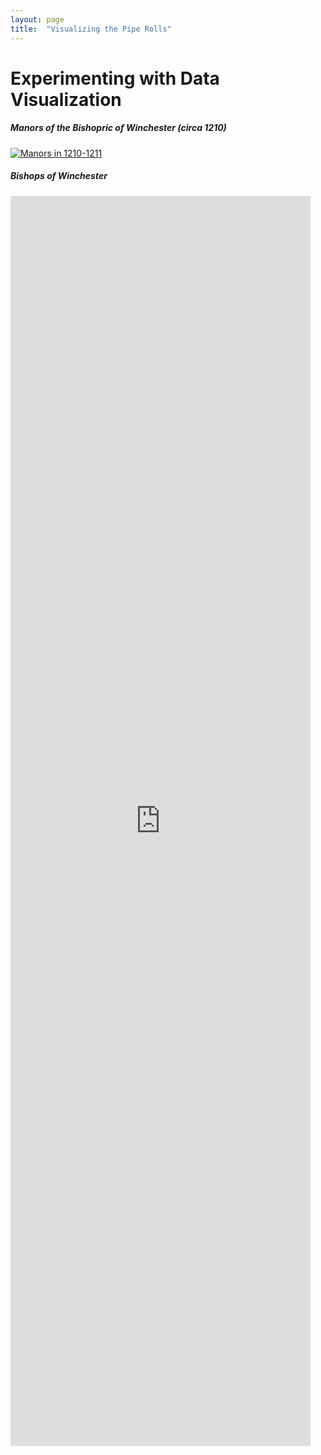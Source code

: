 ```yaml
---
layout: page
title:  "Visualizing the Pipe Rolls"
---
```


# Experimenting with Data Visualization


##### Manors of the Bishopric of Winchester (circa 1210)
<div class='tableauPlaceholder' id='viz1617767109737' style='position: relative'>
	<noscript><a href='#'>
		<img alt='Manors in 1210-1211 ' src='https:&#47;&#47;public.tableau.com&#47;static&#47;images&#47;Wi&#47;WinchesterRolls&#47;Sheet1&#47;1_rss.png' style='border: none' /></a>
	</noscript>
	<object class='tableauViz'  style='display:none;'>
		<param name='host_url' value='https%3A%2F%2Fpublic.tableau.com%2F' />
		<param name='embed_code_version' value='3' />
		<param name='site_root' value='' /><param name='name' value='WinchesterRolls&#47;Sheet1' />
		<param name='tabs' value='no' /><param name='toolbar' value='yes' />
		<param name='static_image' value='https:&#47;&#47;public.tableau.com&#47;static&#47;images&#47;Wi&#47;WinchesterRolls&#47;Sheet1&#47;1.png' />
		<param name='animate_transition' value='yes' />
		<param name='display_static_image' value='yes' />
		<param name='display_spinner' value='yes' />
		<param name='display_overlay' value='yes' />
		<param name='display_count' value='yes' />
		<param name='language' value='en' />
	</object>
</div>
<script type='text/javascript'>
	var divElement = document.getElementById('viz1617767109737');
	var vizElement = divElement.getElementsByTagName('object')[0];
	vizElement.style.width='100%';vizElement.style.height=(divElement.offsetWidth*0.75)+'px';
	var scriptElement = document.createElement('script')
	scriptElement.src = 'https://public.tableau.com/javascripts/api/viz_v1.js';
	vizElement.parentNode.insertBefore(scriptElement, vizElement);
</script>


##### Bishops of Winchester
 <iframe style="width: 50vw; height: 50vh; border: none;" src="https://w.wiki/36fX" referrerpolicy="origin" ></iframe>